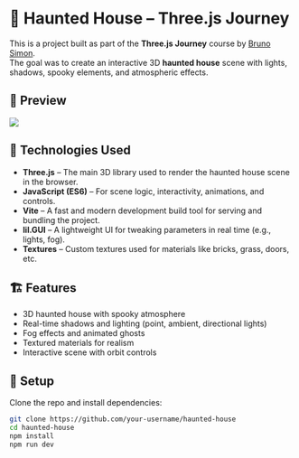# 👻 Haunted House – Three.js Journey

This is a project built as part of the **Three.js Journey** course by [Bruno Simon](https://threejs-journey.com/).  
The goal was to create an interactive 3D **haunted house** scene with lights, shadows, spooky elements, and atmospheric effects.

## 📸 Preview

<img src="./static/hauntedImg.png">

## 🚀 Technologies Used

- **Three.js** – The main 3D library used to render the haunted house scene in the browser.
- **JavaScript (ES6)** – For scene logic, interactivity, animations, and controls.
- **Vite** – A fast and modern development build tool for serving and bundling the project.
- **lil.GUI** – A lightweight UI for tweaking parameters in real time (e.g., lights, fog).
- **Textures** – Custom textures used for materials like bricks, grass, doors, etc.

## 🏗️ Features

- 3D haunted house with spooky atmosphere
- Real-time shadows and lighting (point, ambient, directional lights)
- Fog effects and animated ghosts
- Textured materials for realism
- Interactive scene with orbit controls

## 📁 Setup

Clone the repo and install dependencies:

```bash
git clone https://github.com/your-username/haunted-house
cd haunted-house
npm install
npm run dev
